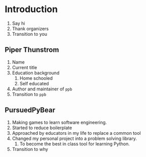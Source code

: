 Introduction
====================

1. Say hi
2. Thank organizers
3. Transition to you

Piper Thunstrom
---------------------

1. Name
2. Current title
3. Education background
    1. Home schooled
    2. Self educated
4. Author and maintainer of `ppb`
5. Transition to `ppb`

PursuedPyBear
---------------------

1. Making games to learn software engineering.
2. Started to reduce boilerplate
3. Approached by educators in my life to replace a common tool
4. Changed my personal project into a problem solving library.
    1. To become the best in class tool for learning Python.
5. Transition to why